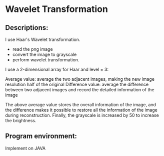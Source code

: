 # Wavelet Transformation

## Descriptions:
I use Haar's Wavelet transformation.
* read the png image
* convert the image to grayscale
* perform wavelet transformation. 
  
I use a 2-dimensional array for Haar and level = 3:

Average value: average the two adjacent images, making the new image resolution half of the original
Difference value: average the difference between two adjacent images and record the detailed information of the image

The above average value stores the overall information of the image, and the difference makes it possible to restore all the information of the image during reconstruction. Finally, the grayscale is increased by 50 to increase the brightness.

## Program environment:
Implement on JAVA

